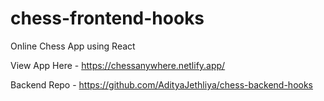 # chess-frontend-hooks
Online Chess App using React 

View App Here - https://chessanywhere.netlify.app/

Backend Repo - https://github.com/AdityaJethliya/chess-backend-hooks
